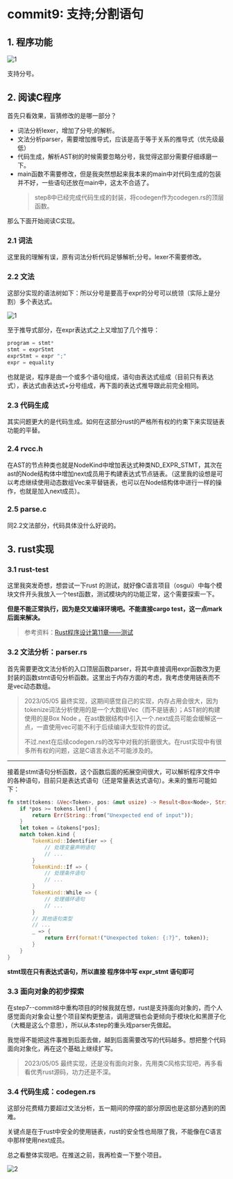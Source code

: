 # commit9: 支持;分割语句

## 1. 程序功能

![1](pics/commit9-pic/func1.png)

支持分号。

## 2. 阅读C程序

首先只看效果，盲猜修改的是哪一部分？

* 词法分析lexer，增加了分号;的解析。
* 文法分析parser，需要增加推导式，应该是高于等于关系的推导式（优先级最低）
* 代码生成，解析AST树的时候需要忽略分号，我觉得这部分需要仔细琢磨一下。
* main函数不需要修改，但是我突然想起来我本来的main中对代码生成的包装并不好，一些语句还放在main中，这太不合适了。
  > step8中已经完成代码生成的封装，将codegen作为codegen.rs的顶层函数。
  >

那么下面开始阅读C实现。

### 2.1 词法

这里我的理解有误，原有词法分析代码足够解析;分号。lexer不需要修改。

### 2.2 文法

这部分实现的语法树如下：所以分号是要高于expr的分号可以统领（实际上是分割）多个表达式。

![1](pics/commit9-pic/func2.png)

至于推导式部分，在expr表达式之上又增加了几个推导：

```C
program = stmt*
stmt = exprStmt
exprStmt = expr ";"
expr = equality
```

也就是说，程序是由一个或多个语句组成，语句由表达式组成（目前只有表达式），表达式由表达式+分号组成，再下面的表达式推导跟此前完全相同。

### 2.3 代码生成

其实问题更大的是代码生成。如何在这部分rust的严格所有权的约束下来实现链表功能的平替。

### 2.4 rvcc.h

在AST的节点种类也就是NodeKind中增加表达式种类ND_EXPR_STMT，其次在ast的Node结构体中增加next成员用于构建表达式节点链表。（这里我的设想是可以考虑继续使用动态数组Vec来平替链表，也可以在Node结构体中进行一样的操作，也就是加入next成员）。

### 2.5 parse.c

同2.2文法部分，代码具体没什么好说的。

## 3. rust实现

### 3.1 rust-test

这里我突发奇想，想尝试一下rust 的测试，就好像C语言项目（osgui）中每个模块文件开头我放入一个test函数，测试模块内的功能正常，这个需要探索一下。

**但是不能正常执行，因为是交叉编译环境吧。不能直接cargo test，这一点mark后面来解决。**

> 参考资料：[Rust程序设计第11章——测试](https://rustwiki.org/zh-CN/book/ch11-01-writing-tests.html)

### 3.2 文法分析：parser.rs

首先需要更改文法分析的入口顶层函数parser，将其中直接调用expr函数改为更封装的函数stmt语句分析函数。这里出于内存方面的考虑，我考虑使用链表而不是vec动态数组。

> 2023/05/05 最终实现，这期间感觉自己的实现，内存占用会很大，因为tokenize词法分析使用的是一个大数组Vec（而不是链表）；AST树的构建使用的是Box Node 。在ast数据结构中引入一个.next成员可能会缓解这一点，一直使用vec可能不利于后续编译大型软件的尝试。
>
> 不过.next在后续codegen.rs的改写中对我的折磨很大。在rust实现中有很多所有权的问题，这是C语言永远不可能涉及的。

---

接着是stmt语句分析函数，这个函数后面的拓展空间很大，可以解析程序文件中的各种语句，目前只是表达式语句（还是常量表达式语句）。未来的雏形可能如下：

```rust
fn stmt(tokens: &Vec<Token>, pos: &mut usize) -> Result<Box<Node>, String> {
    if *pos >= tokens.len() {
        return Err(String::from("Unexpected end of input"));
    }
    let token = &tokens[*pos];
    match token.kind {
        TokenKind::Identifier => {
            // 处理变量声明语句
            // ...
        }
        TokenKind::If => {
            // 处理条件语句
            // ...
        }
        TokenKind::While => {
            // 处理循环语句
            // ...
        }
        // 其他语句类型
        // ...
        _ => {
            return Err(format!("Unexpected token: {:?}", token));
        }
    }
}
```

**stmt现在只有表达式语句，所以直接 程序体中写 expr_stmt 语句即可**

### 3.3 面向对象的初步探索

在step7--commit8中重构项目的时候我就在想，rust是支持面向对象的，而个人感觉面向对象会让整个项目架构更整洁，调用逻辑也会更倾向于模块化和黑匣子化（大概是这么个意思），所以从本step的重头戏parser先做起。

我觉得不能把这件事推到后面去做，越到后面需要改写的代码越多。想把整个代码面向对象化，再在这个基础上继续扩写。

> 2023/05/05 最终实现，还是没有面向对象，先用类C风格实现吧，再多看看优秀rust源码，功力还是不深。

### 3.4 代码生成：codegen.rs

这部分花费精力要超过文法分析，五一期间的停摆的部分原因也是这部分遇到的困难。

关键点是在于rust中安全的使用链表，rust的安全性也局限了我，不能像在C语言中那样使用next成员。

总之看整体实现吧。在推送之前，我再检查一下整个项目。

![2](pics/commit9-pic/result1.png)
